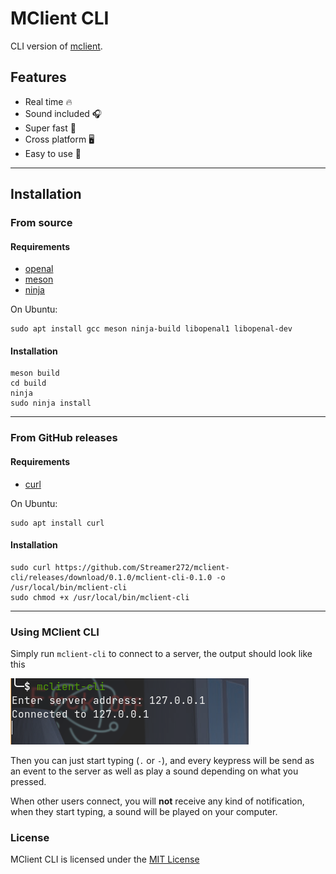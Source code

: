 # MClient CLI

CLI version of [mclient](https://github.com/Streamer272/mclient).

## Features

- Real time 🔥️
- Sound included 🎧️
- Super fast 🐎️
- Cross platform 🖥️
- Easy to use 🌟️

---

## Installation

### From source

#### Requirements

- [openal](https://www.openal.org)
- [meson](https://mesonbuild.com)
- [ninja](https://ninja-build.org)

On Ubuntu:

```shell
sudo apt install gcc meson ninja-build libopenal1 libopenal-dev
```

#### Installation

```shell
meson build
cd build
ninja
sudo ninja install
```

---

### From GitHub releases

#### Requirements

- [curl](https://curl.se)

On Ubuntu:

```shell
sudo apt install curl
```

#### Installation

```shell
sudo curl https://github.com/Streamer272/mclient-cli/releases/download/0.1.0/mclient-cli-0.1.0 -o /usr/local/bin/mclient-cli
sudo chmod +x /usr/local/bin/mclient-cli
```

---

### Using MClient CLI

Simply run `mclient-cli` to connect to a server, the output should look like this

<img src="https://github.com/Streamer272/mclient-cli/blob/main/images/62fcfaaa-8ef4-478b-af79-2dc65105ac8a.png?raw=true" />

Then you can just start typing (`.` or `-`), and every keypress will be send as an event to the server as well as play a sound depending on what you pressed.

When other users connect, you will **not** receive any kind of notification, when they start typing, a sound will be played on your computer.

### License

MClient CLI is licensed under the [MIT License](https://github.com/Streamer272/mclient-cli/blob/main/LICENSE)
